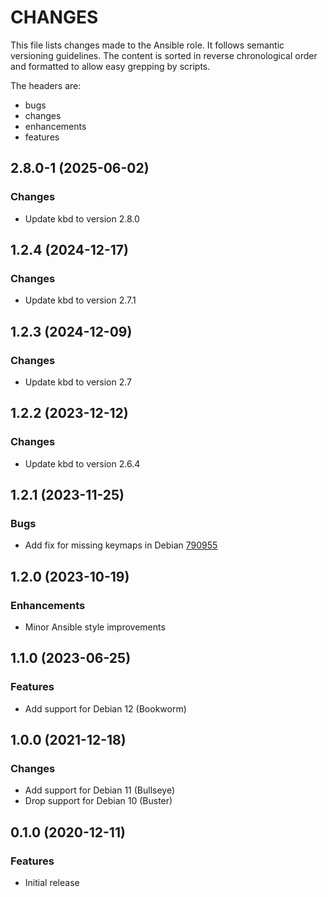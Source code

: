 # CHANGES

This file lists changes made to the Ansible role. It follows semantic versioning
guidelines. The content is sorted in reverse chronological order and formatted
to allow easy grepping by scripts.

The headers are:
- bugs
- changes
- enhancements
- features

## 2.8.0-1 (2025-06-02)

### Changes

- Update kbd to version 2.8.0

## 1.2.4 (2024-12-17)

### Changes

- Update kbd to version 2.7.1

## 1.2.3 (2024-12-09)

### Changes

- Update kbd to version 2.7

## 1.2.2 (2023-12-12)

### Changes

- Update kbd to version 2.6.4

## 1.2.1 (2023-11-25)

### Bugs

- Add fix for missing keymaps in Debian [790955](https://bugs.debian.org/cgi-bin/bugreport.cgi?bug=790955)

## 1.2.0 (2023-10-19)

### Enhancements

- Minor Ansible style improvements

## 1.1.0 (2023-06-25)

### Features

- Add support for Debian 12 (Bookworm)

## 1.0.0 (2021-12-18)

### Changes

- Add support for Debian 11 (Bullseye)
- Drop support for Debian 10 (Buster)

## 0.1.0 (2020-12-11)

### Features

- Initial release
